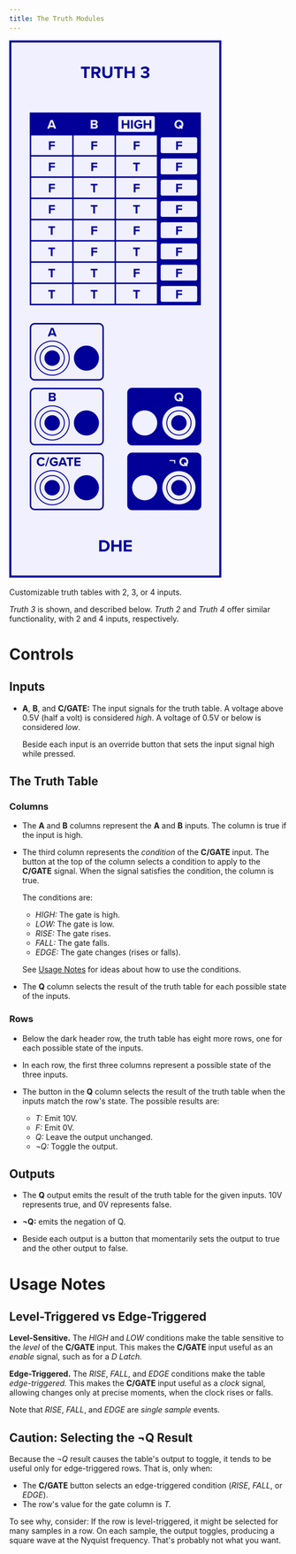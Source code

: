 ```yaml
---
title: The Truth Modules
---
```

<img class="faceplate" src="truth.svg" alt="The Truth 3 Faceplate" />

Customizable truth tables with 2, 3, or 4 inputs.

_Truth 3_ is shown, and described below.
_Truth 2_ and _Truth 4_ offer similar functionality,
with 2 and 4 inputs, respectively.

# Controls

## Inputs
- **A**, **B**, and **C/GATE:**
    The input signals for the truth table.
    A voltage above 0.5V (half a volt)
    is considered _high_.
    A voltage of 0.5V or below
    is considered _low_.

    Beside each input is an override button
    that sets the input signal high while pressed.

## The Truth Table

### Columns

-   The **A** and **B** columns
    represent the **A** and **B** inputs.
    The column is true if the input is high.

-   The third column represents the _condition_ of the **C/GATE** input.
    The button at the top of the column
    selects a condition to apply to the **C/GATE** signal.
    When the signal satisfies the condition,
    the column is true.

    The conditions are:

    - _HIGH:_ The gate is high.
    - _LOW:_ The gate is low.
    - _RISE:_ The gate rises.
    - _FALL:_ The gate falls.
    - _EDGE:_ The gate changes (rises or falls).

    See [Usage Notes](#usage-notes) for ideas about how to use the conditions.

-  The **Q** column
    selects the result of the truth table
    for each possible state of the inputs.

### Rows

-   Below the dark header row,
    the truth table has eight more rows,
    one for each possible state of the inputs.

-   In each row,
    the first three columns
    represent a possible state of the three inputs.

-   The button in the **Q** column
    selects the result of the truth table
    when the inputs match the row's state.
    The possible results are:
   
    -   _T:_ Emit 10V.
    -   _F:_ Emit 0V.
    -   _Q:_ Leave the output unchanged.
    -   _¬Q:_ Toggle the output.

## Outputs

-   The **Q** output
    emits the result of the truth table
    for the given inputs.
    10V represents true,
    and 0V represents false.

-   **¬Q:** emits the negation of Q.

-   Beside each output is a button
    that momentarily sets the output to true
    and the other output to false.

# Usage Notes

## Level-Triggered vs Edge-Triggered

**Level-Sensitive.**
The _HIGH_ and _LOW_ conditions
make the table
sensitive to the _level_
of the **C/GATE** input.
This makes the **C/GATE** input
useful as an _enable_ signal,
such as for a _D Latch._

**Edge-Triggered.**
The _RISE_, _FALL_, and _EDGE_ conditions
make the table _edge-triggered._
This makes the **C/GATE** input
useful as a _clock_ signal,
allowing changes only at precise moments,
when the clock rises or falls.

Note that _RISE_, _FALL_, and _EDGE_
are _single sample_ events.

## Caution: Selecting the ¬Q Result

Because the _¬Q_ result
causes the table's output to toggle,
it tends to be useful
only for edge-triggered rows.
That is, only when:

-   The **C/GATE** button
    selects an edge-triggered condition
    (_RISE_, _FALL_, or _EDGE_).
-   The row's value for the gate column is _T._

To see why, consider:
If the row is level-triggered,
it might be selected
for many samples in a row.
On each sample,
the output toggles,
producing a square wave
at the Nyquist frequency.
That's probably not what you want.
